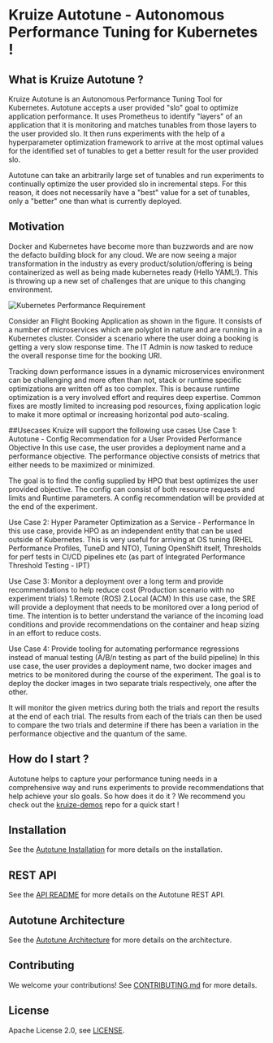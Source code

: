 
# Kruize Autotune - Autonomous Performance Tuning for Kubernetes !

## What is Kruize Autotune ?

Kruize Autotune is an Autonomous Performance Tuning Tool for Kubernetes. Autotune accepts a user provided "slo" goal to optimize application performance. It uses Prometheus to identify "layers" of an application that it is monitoring and matches tunables from those layers to the user provided slo. It then runs experiments with the help of a hyperparameter optimization framework to arrive at the most optimal values for the identified set of tunables to get a better result for the user provided slo.

Autotune can take an arbitrarily large set of tunables and run experiments to continually optimize the user provided slo in incremental steps. For this reason, it does not necessarily have a "best" value for a set of tunables, only a "better" one than what is currently deployed.

## Motivation

Docker and Kubernetes have become more than buzzwords and are now the defacto building block for any cloud. We are now seeing a major transformation in the industry as every product/solution/offering is being containerized as well as being made kubernetes ready (Hello YAML!). This is throwing up a new set of challenges that are unique to this changing environment.

![Kubernetes Performance Requirement](/docs/autotune-it-admin.png)

Consider an Flight Booking Application as shown in the figure. It consists of a number of microservices which are polyglot in nature and are running in a Kubernetes cluster. Consider a scenario where the user doing a booking is getting a very slow response time. The IT Admin is now tasked to reduce the overall response time for the booking URI.

Tracking down performance issues in a dynamic microservices environment can be challenging and more often than not, stack or runtime specific optimizations are written off as too complex. This is because runtime optimization is a very involved effort and requires deep expertise. Common fixes are mostly limited to increasing pod resources, fixing application logic to make it more optimal or increasing horizontal pod auto-scaling. 

##Usecases
Kruize will support the following use cases
Use Case 1: Autotune - Config Recommendation for a User Provided Performance Objective 
In this use case, the user provides a deployment name and a performance objective. The performance objective consists of metrics that either needs to be maximized or minimized.

The goal is to find the config supplied by HPO that best optimizes the user provided objective. The config can consist of both resource requests and limits and Runtime parameters. A config recommendation will be provided at the end of the experiment.


Use Case 2: Hyper Parameter Optimization as a Service - Performance
In this use case, provide HPO as an independent entity that can be used outside of Kubernetes. This is very useful for arriving at OS tuning (RHEL Performance Profiles, TuneD and NTO), Tuning OpenShift itself, Thresholds for perf tests in CI/CD pipelines etc (as part of Integrated Performance Threshold Testing - IPT)


Use Case 3: Monitor a deployment over a long term and provide recommendations to help reduce cost (Production scenario with no experiment trials)
1.Remote (ROS)
2.Local (ACM)
In this use case, the SRE will provide a deployment that needs to be monitored over a long period of time. The intention is to better understand the variance of the incoming load conditions and provide recommendations on the container and heap sizing in an effort to reduce costs.


Use Case 4: Provide tooling for automating performance regressions instead of manual testing (A/B/n testing as part of the build pipeline)
In this use case, the user provides a deployment name, two docker images and metrics to be monitored during the course of the experiment. The goal is to deploy the docker images in two separate trials respectively, one after the other.

It will monitor the given metrics during both the trials and report the results at the end of each trial. The results from each of the trials can then be used to compare the two trials and determine if there has been a variation in the performance objective and the quantum of the same.



## How do I start ?

Autotune helps to capture your performance tuning needs in a comprehensive way and runs experiments to provide recommendations that help achieve your slo goals. So how does it do it ? We recommend you check out the [kruize-demos](https://github.com/kruize/kruize-demos) repo for a quick start !

## Installation

See the [Autotune Installation](/docs/autotune_install.md) for more details on the installation.

## REST API

See the [API README](/design/KruizeAPI.md) for more details on the Autotune REST API.

## Autotune Architecture

See the [Autotune Architecture](/design/README.md) for more details on the architecture.

## Contributing

We welcome your contributions! See [CONTRIBUTING.md](/CONTRIBUTING.md) for more details.

## License

Apache License 2.0, see [LICENSE](/LICENSE).
